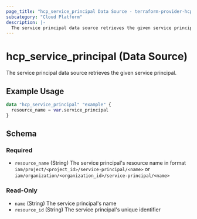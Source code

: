 ```yaml
---
page_title: "hcp_service_principal Data Source - terraform-provider-hcp"
subcategory: "Cloud Platform"
description: |-
  The service principal data source retrieves the given service principal.
---
```


# hcp_service_principal (Data Source)

The service principal data source retrieves the given service principal.

## Example Usage

```terraform
data "hcp_service_principal" "example" {
  resource_name = var.service_principal
}
```

<!-- schema generated by tfplugindocs -->
## Schema

### Required

- `resource_name` (String) The service principal's resource name in format `iam/project/<project_id>/service-principal/<name>` or `iam/organization/<organization_id>/service-principal/<name>`

### Read-Only

- `name` (String) The service principal's name
- `resource_id` (String) The service principal's unique identifier
